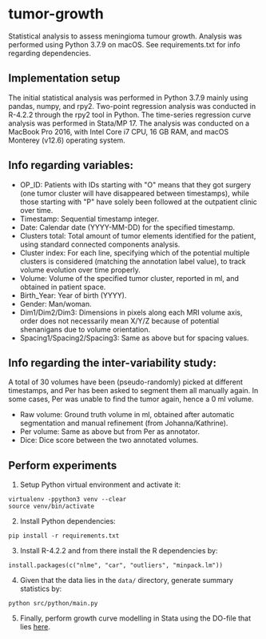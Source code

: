 # tumor-growth
Statistical analysis to assess meningioma tumour growth.
Analysis was performed using Python 3.7.9 on macOS. See requirements.txt for info regarding dependencies.

## Implementation setup
The initial statistical analysis was performed in Python 3.7.9 mainly using pandas, numpy, and rpy2.
Two-point regression analysis was conducted in R-4.2.2 through the rpy2 tool in Python.
The time-series regression curve analysis was performed in Stata/MP 17.
The analysis was conducted on a MacBook Pro 2016, with Intel Core i7 CPU, 16 GB RAM, and macOS Monterey (v12.6) operating system.

## Info regarding variables:
* OP_ID: Patients with IDs starting with "O" means that they got surgery (one tumor cluster will have disappeared between timestamps), while those starting with "P" have solely been followed at the outpatient clinic over time.
* Timestamp: Sequential timestamp integer.
* Date: Calendar date (YYYY-MM-DD) for the specified timestamp.
* Clusters total: Total amount of tumor elements identified for the patient, using standard connected components analysis.
* Cluster index: For each line, specifying which of the potential multiple clusters is considered (matching the annotation label value), to track volume evolution over time properly.
* Volume: Volume of the specified tumor cluster, reported in ml, and obtained in patient space.
* Birth_Year: Year of birth (YYYY).
* Gender: Man/woman.
* Dim1/Dim2/Dim3: Dimensions in pixels along each MRI volume axis, order does not necessarily mean X/Y/Z because of potential shenanigans due to volume orientation.
* Spacing1/Spacing2/Spacing3: Same as above but for spacing values.

## Info regarding the inter-variability study:
A total of 30 volumes have been (pseudo-randomly) picked at different timestamps, and Per has been asked to segment them all manually again. In some cases, Per was unable to find the tumor again, hence a 0 ml volume.
* Raw volume: Ground truth volume in ml, obtained after automatic segmentation and manual refinement (from Johanna/Kathrine).
* Per volume: Same as above but from Per as annotator.
* Dice: Dice score between the two annotated volumes.

## Perform experiments
1. Setup Python virtual environment and activate it:
```
virtualenv -ppython3 venv --clear
source venv/bin/activate
```

2. Install Python dependencies:
```
pip install -r requirements.txt
```

3. Install R-4.2.2 and from there install the R dependencies by:
```
install.packages(c("nlme", "car", "outliers", "minpack.lm"))
```

4. Given that the data lies in the `data/` directory, generate summary statistics by:
```
python src/python/main.py
```

5. Finally, perform growth curve modelling in Stata using the DO-file that lies [here](src/stata/curve_fitting.do).
